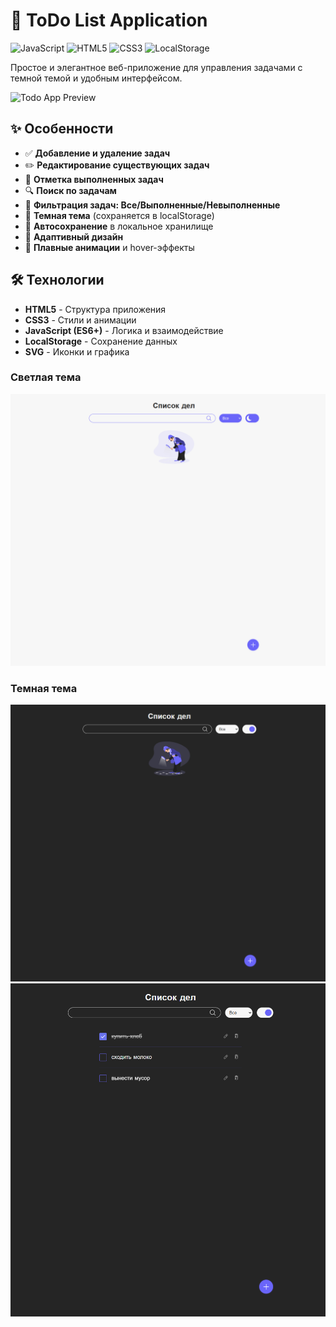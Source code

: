 # 📝 ToDo List Application

![JavaScript](https://img.shields.io/badge/JavaScript-ES6+-yellow.svg)
![HTML5](https://img.shields.io/badge/HTML5-E34F26.svg)
![CSS3](https://img.shields.io/badge/CSS3-1572B6.svg)
![LocalStorage](https://img.shields.io/badge/Storage-LocalStorage-blue.svg)

Простое и элегантное веб-приложение для управления задачами с темной темой и удобным интерфейсом.

![Todo App Preview](https://finnimonius.github.io/my-todo-list/)

## ✨ Особенности

- ✅ **Добавление и удаление задач**
- ✏️ **Редактирование существующих задач**
- 🎯 **Отметка выполненных задач**
- 🔍 **Поиск по задачам**
- 📂 **Фильтрация задач: Все/Выполненные/Невыполненные**
- 🌙 **Темная тема** (сохраняется в localStorage)
- 💾 **Автосохранение** в локальное хранилище
- 📱 **Адаптивный дизайн**
- 🎨 **Плавные анимации** и hover-эффекты

## 🛠️ Технологии

- **HTML5** - Структура приложения
- **CSS3** - Стили и анимации  
- **JavaScript (ES6+)** - Логика и взаимодействие
- **LocalStorage** - Сохранение данных
- **SVG** - Иконки и графика

### Светлая тема
![Light Theme](./img/light-theme-empty.PNG)

### Темная тема
![Dark Theme](./img/dark-theme-empty.PNG)
![Dark Theme](./img/dark-theme-notes.PNG)

